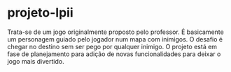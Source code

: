 # projeto-lpii
Trata-se de um jogo originalmente proposto pelo professor. É basicamente um personagem guiado pelo jogador num mapa com inimigos. O desafio é chegar no destino sem ser pego por qualquer inimigo. O projeto está em fase de planejamento para adição de novas funcionalidades para deixar o jogo mais divertido.
